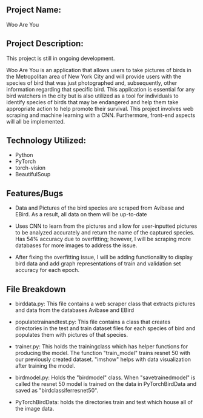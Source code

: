 ## Project Name: 

Woo Are You

## Project Description: 

This project is still in ongoing development.

Woo Are You is an application that allows users to take pictures of birds in the Metropolitan area of New York City and will provide users with the species of bird that was just photographed and, subsequently, other information regarding that specific bird.  This application is essential for any bird watchers in the city but is also utilized as a tool for individuals to identify species of birds that may be endangered and help them take appropriate action to help promote their survival. This project involves web scraping and machine learning with a CNN. Furthermore, front-end aspects will all be implemented.

## Technology Utilized: 

- Python
- PyTorch
- torch-vision
- BeautifulSoup

## Features/Bugs

- Data and Pictures of the bird species are scraped from Avibase and EBird. As a result, all data on them will be up-to-date

- Uses CNN to learn from the pictures and allow for user-inputted pictures to be 
analyzed accurately and return the name of the captured species. Has 54% accuracy due
to overfitting; however, I will be scraping more databases for more images to address
the issue.

- After fixing the overfitting issue, I will be adding functionality to display bird data and add graph 
representations of train and validation set accuracy for each epoch.

## File Breakdown

- birddata.py: This file contains a web scraper class that extracts pictures and data from the databases Avibase and EBird

- populatetrainandtest.py: This file contains a class that creates directories in the test and train dataset files for each species of bird and populates them with pictures of that species.

- trainer.py: This holds the trainingclass which has helper functions for producing the model. The function "train_model" trains resnet 50 with our previously created dataset. "imshow" helps with data visualization after training the model.

- birdmodel.py: Holds the "birdmodel" class. When "savetrainedmodel" is called the resnet 50 model is trained on the data in PyTorchBirdData and saved as "birdclassiferresnet50".

- PyTorchBirdData: holds the directories train and test which house all of the image data.
              
